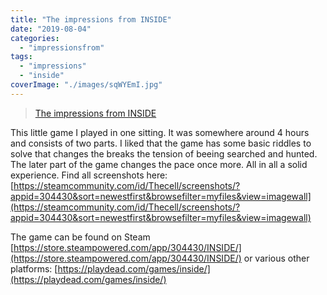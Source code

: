 ```yaml
---
title: "The impressions from INSIDE"
date: "2019-08-04"
categories: 
  - "impressionsfrom"
tags: 
  - "impressions"
  - "inside"
coverImage: "./images/sqWYEmI.jpg"
---
```


> [The impressions from INSIDE](//imgur.com/a/AvAI95E)

<script async src="//s.imgur.com/min/embed.js" charset="utf-8"></script>

This little game I played in one sitting. It was somewhere around 4 hours and consists of two parts. I liked that the game has some basic riddles to solve that changes the breaks the tension of beeing searched and hunted. The later part of the game changes the pace once more. All in all a solid experience. Find all screenshots here: [https://steamcommunity.com/id/Thecell/screenshots/?appid=304430&sort=newestfirst&browsefilter=myfiles&view=imagewall](https://steamcommunity.com/id/Thecell/screenshots/?appid=304430&sort=newestfirst&browsefilter=myfiles&view=imagewall)

The game can be found on Steam [https://store.steampowered.com/app/304430/INSIDE/](https://store.steampowered.com/app/304430/INSIDE/) or various other platforms: [https://playdead.com/games/inside/](https://playdead.com/games/inside/)
